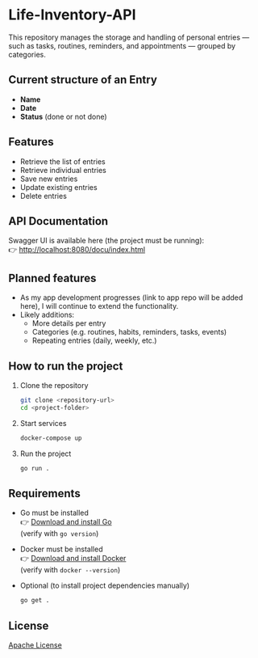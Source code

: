 # Life-Inventory-API

This repository manages the storage and handling of personal entries — such as tasks, routines, reminders, and appointments — grouped by categories.

## Current structure of an Entry
- **Name**  
- **Date**  
- **Status** (done or not done)  

## Features
- Retrieve the list of entries  
- Retrieve individual entries  
- Save new entries  
- Update existing entries  
- Delete entries  

## API Documentation
Swagger UI is available here (the project must be running):  
👉 [http://localhost:8080/docu/index.html](http://localhost:8080/docu/index.html)

## Planned features
- As my app development progresses (link to app repo will be added here), I will continue to extend the functionality.  
- Likely additions:
  - More details per entry  
  - Categories (e.g. routines, habits, reminders, tasks, events)  
  - Repeating entries (daily, weekly, etc.)  

## How to run the project

1. Clone the repository  
    ```bash
    git clone <repository-url>
    cd <project-folder>
    ```

2. Start services  
    ```bash
    docker-compose up
    ```

3. Run the project  
    ```bash
    go run .
    ```

## Requirements
- Go must be installed  
  👉 [Download and install Go](https://go.dev/doc/install)  
  (verify with `go version`)  

- Docker must be installed  
  👉 [Download and install Docker](https://docs.docker.com/get-docker/)  
  (verify with `docker --version`)  

- Optional (to install project dependencies manually)  
    ```bash
    go get .
    ```

## License
[Apache License](LICENSE)